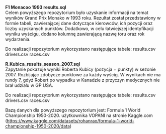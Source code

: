 <strong>F1 Monacoo 1993 results.sql</strong> <br>
Celem powyższego repozytorium było uzyskanie informacji na temat wyników Grand Prix Monako w 1993 roku. Rezultat został przedstawiony w formie tabeli, zawierającej dane dotyczące kierowców, ich pozycji oraz liczby uzyskanych punktów.
Dodatkowo, w celu łatwiejszej identyfikacji wyniku wyścigu, dodano kolumnę zawierającą nazwę toru oraz rok wydarzenia.

Do realizacji repozytorium wykorzystano następujące tabele:
results.csv
drivers.csv
races.csv

<strong>R.Kubica_results_season_2007.sql</strong> <br>
Zapytanie pokazuje wyniki Roberta Kubicy (pozycja + punkty) w sezonie 2007. Rozbijając zdobycze punktowe za każdy wyścig. W wynikach nie ma rundy 7, gdyż Robert po wypadku w Kanadzie z przyczyn medycznych nie brał udziału w GP USA.

Do realizacji repozytorium wykorzystano następujące tabele:
results.csv
drivers.csv
races.csv

Bazą danych dla powyższego repozytorium jest: Formula 1 World Championship 1950-2020. użytkownika VOPANI na stronie Kaggle.com (https://www.kaggle.com/datasets/rohanrao/formula-1-world-championship-1950-2020/data)
